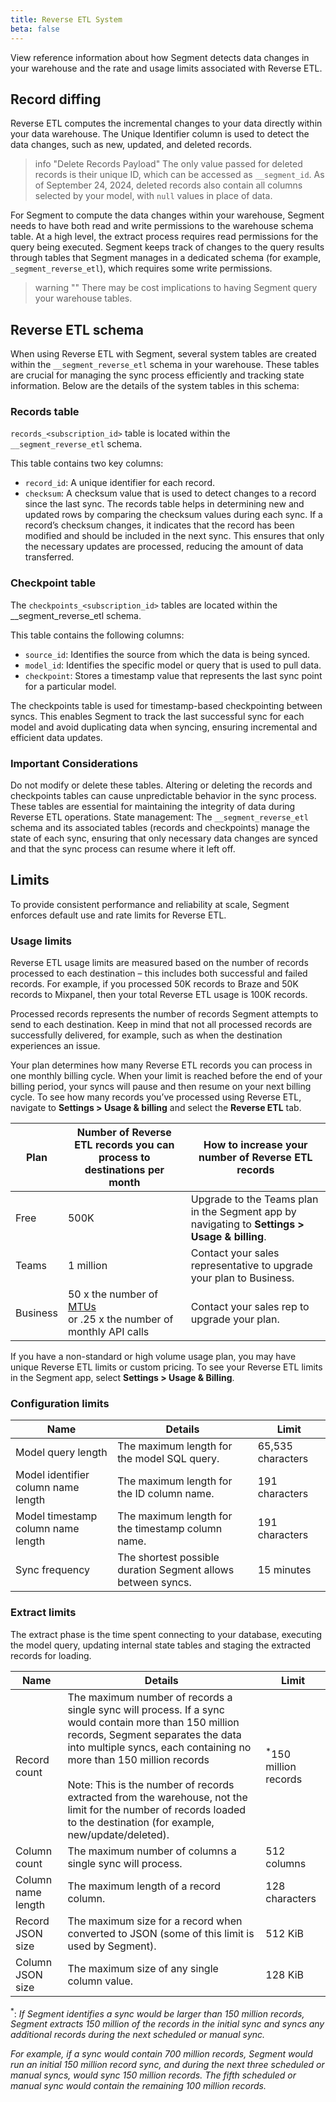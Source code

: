 ```yaml
---
title: Reverse ETL System
beta: false 
---
```


View reference information about how Segment detects data changes in your warehouse and the rate and usage limits associated with Reverse ETL. 

## Record diffing
Reverse ETL computes the incremental changes to your data directly within your data warehouse. The Unique Identifier column is used to detect the data changes, such as new, updated, and deleted records.

> info "Delete Records Payload"
> The only value passed for deleted records is their unique ID, which can be accessed as `__segment_id`. As of September 24, 2024, deleted records also contain all columns selected by your model, with `null` values in place of data.  

For Segment to compute the data changes within your warehouse, Segment needs to have both read and write permissions to the warehouse schema table. At a high level, the extract process requires read permissions for the query being executed. Segment keeps track of changes to the query results through tables that Segment manages in a dedicated schema (for example, `_segment_reverse_etl`), which requires some write permissions.

> warning ""
> There may be cost implications to having Segment query your warehouse tables.

## Reverse ETL schema
When using Reverse ETL with Segment, several system tables are created within the `__segment_reverse_etl` schema in your warehouse. These tables are crucial for managing the sync process efficiently and tracking state information. Below are the details of the system tables in this schema:

### Records table

`records_<subscription_id>` table is located within the ` __segment_reverse_etl` schema. 

This table contains two key columns:

- `record_id`: A unique identifier for each record.
- `checksum`: A checksum value that is used to detect changes to a record since the last sync.
The records table helps in determining new and updated rows by comparing the checksum values during each sync. If a record’s checksum changes, it indicates that the record has been modified and should be included in the next sync. This ensures that only the necessary updates are processed, reducing the amount of data transferred.

### Checkpoint table

The `checkpoints_<subscription_id>` tables are located within the __segment_reverse_etl schema.

This table contains the following columns:

- `source_id`: Identifies the source from which the data is being synced.
- `model_id`: Identifies the specific model or query that is used to pull data.
- `checkpoint`: Stores a timestamp value that represents the last sync point for a particular model.

The checkpoints table is used for timestamp-based checkpointing between syncs. This enables Segment to track the last successful sync for each model and avoid duplicating data when syncing, ensuring incremental and efficient data updates.

### Important Considerations

Do not modify or delete these tables. Altering or deleting the records and checkpoints tables can cause unpredictable behavior in the sync process. These tables are essential for maintaining the integrity of data during Reverse ETL operations.
State management: The `__segment_reverse_etl` schema and its associated tables (records and checkpoints) manage the state of each sync, ensuring that only necessary data changes are synced and that the sync process can resume where it left off.


## Limits
To provide consistent performance and reliability at scale, Segment enforces default use and rate limits for Reverse ETL.

### Usage limits
Reverse ETL usage limits are measured based on the number of records processed to each destination – this includes both successful and failed records. For example, if you processed 50K records to Braze and 50K records to Mixpanel, then your total Reverse ETL usage is 100K records.

Processed records represents the number of records Segment attempts to send to each destination. Keep in mind that not all processed records are successfully delivered, for example, such as when the destination experiences an issue.

Your plan determines how many Reverse ETL records you can process in one monthly billing cycle. When your limit is reached before the end of your billing period, your syncs will pause and then resume on your next billing cycle. To see how many records you’ve processed using Reverse ETL, navigate to **Settings > Usage & billing** and select the **Reverse ETL** tab.

Plan | Number of Reverse ETL records you can process to destinations per month | How to increase your number of Reverse ETL records
---- | --------------------------------------------------------------------------- | ---------------------------------------------------
Free | 500K | Upgrade to the Teams plan in the Segment app by navigating to **Settings > Usage & billing**.
Teams | 1 million | Contact your sales representative to upgrade your plan to Business.
Business | 50 x the number of [MTUs](/docs/guides/usage-and-billing/mtus-and-throughput/#what-is-an-mtu) <br>or .25 x the number of monthly API calls | Contact your sales rep to upgrade your plan.

If you have a non-standard or high volume usage plan, you may have unique Reverse ETL limits or custom pricing. To see your Reverse ETL limits in the Segment app, select **Settings > Usage & Billing**.

### Configuration limits

Name | Details | Limit
--------- | ------- | ------
Model query length | The maximum length for the model SQL query. | 65,535 characters
Model identifier column name length | The maximum length for the ID column name. | 191 characters
Model timestamp column name length | The maximum length for the timestamp column name. | 191 characters
Sync frequency | The shortest possible duration Segment allows between syncs. | 15 minutes

### Extract limits
The extract phase is the time spent connecting to your database, executing the model query, updating internal state tables and staging the extracted records for loading.

Name | Details | Limit
----- | ------- | ------
Record count | The maximum number of records a single sync will process. If a sync would contain more than 150 million records, Segment separates the data into multiple syncs, each containing no more than 150 million records <br><br> Note: This is the number of records extracted from the warehouse, not the limit for the number of records loaded to the destination (for example, new/update/deleted). | <sup>*</sup>150 million records
Column count | The maximum number of columns a single sync will process. | 512 columns
Column name length | The maximum length of a record column. | 128 characters
Record JSON size | The maximum size for a record when converted to JSON (some of this limit is used by Segment). | 512 KiB
Column JSON size | The maximum size of any single column value. | 128 KiB

<sup>*</sup>: _If Segment identifies a sync would be larger than 150 million records, Segment extracts 150 million of the records in the initial sync and syncs any additional records during the next scheduled or manual sync._ 

_For example, if a sync would contain 700 million records, Segment would run an initial 150 million record sync, and during the next three scheduled or manual syncs, would sync 150 million records. The fifth scheduled or manual sync would contain the remaining 100 million records._ 
